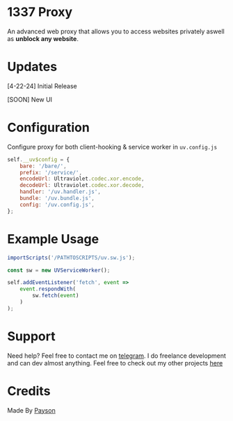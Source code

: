 # 1337 Proxy

An advanced web proxy that allows you to access websites privately aswell as **unblock any website**.

# Updates

[4-22-24] Initial Release

[SOON] New UI

# Configuration
Configure proxy for both client-hooking & service worker in `uv.config.js`

```javascript
self.__uv$config = {
    bare: '/bare/',
    prefix: '/service/',
    encodeUrl: Ultraviolet.codec.xor.encode,
    decodeUrl: Ultraviolet.codec.xor.decode,
    handler: '/uv.handler.js',
    bundle: '/uv.bundle.js',
    config: '/uv.config.js',
};
```


# Example Usage

```javascript
importScripts('/PATHTOSCRIPTS/uv.sw.js');

const sw = new UVServiceWorker();

self.addEventListener('fetch', event =>
    event.respondWith(
        sw.fetch(event)
    )
);
```

# Support

Need help? Feel free to contact me on [telegram](https://t.me/payson1337). I do freelance development and can dev almost anything. Feel free to check out my other projects [here](https://github.com/paysonism?tab=repositories)

# Credits

Made By [Payson](https://github.com/paysonism)